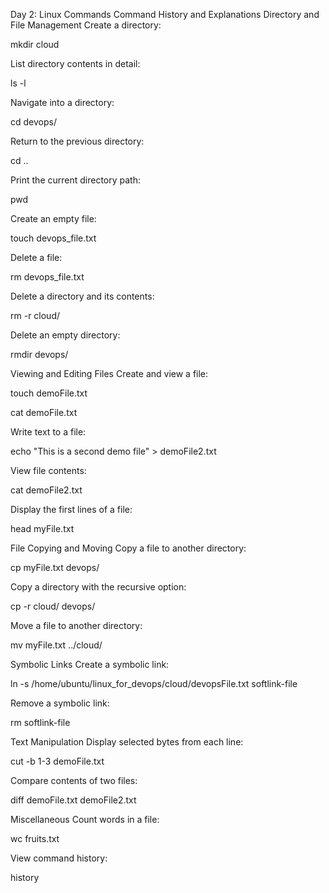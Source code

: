 Day 2: Linux Commands
Command History and Explanations
Directory and File Management
Create a directory:

mkdir cloud

List directory contents in detail:

ls -l

Navigate into a directory:

cd devops/

Return to the previous directory:

cd ..

Print the current directory path:

pwd

Create an empty file:

touch devops_file.txt

Delete a file:

rm devops_file.txt

Delete a directory and its contents:

rm -r cloud/

Delete an empty directory:

rmdir devops/

Viewing and Editing Files
Create and view a file:

touch demoFile.txt

cat demoFile.txt

Write text to a file:

echo "This is a second demo file" > demoFile2.txt

View file contents:

cat demoFile2.txt

Display the first lines of a file:

head myFile.txt

File Copying and Moving
Copy a file to another directory:

cp myFile.txt devops/

Copy a directory with the recursive option:

cp -r cloud/ devops/

Move a file to another directory:

mv myFile.txt ../cloud/

Symbolic Links
Create a symbolic link:

ln -s /home/ubuntu/linux_for_devops/cloud/devopsFile.txt softlink-file

Remove a symbolic link:

rm softlink-file

Text Manipulation
Display selected bytes from each line:

cut -b 1-3 demoFile.txt

Compare contents of two files:

diff demoFile.txt demoFile2.txt

Miscellaneous
Count words in a file:

wc fruits.txt

View command history:

history

